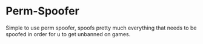 # Perm-Spoofer
Simple to use perm spoofer, spoofs pretty much everything that needs to be spoofed in order for u to get unbanned on games.
